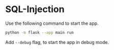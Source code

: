 # SQL-Injection

Use the following command to start the app.

```bash
python -m flask --app main run
```

Add `--debug` flag, to start the app in debug mode.
